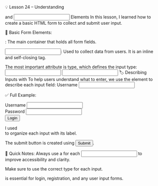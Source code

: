 💡 Lesson 24 – Understanding <form> and <input> Elements
In this lesson, I learned how to create a basic HTML form to collect and submit user input.

🧾 Basic Form Elements:
<form>: The main container that holds all form fields.

<input>: Used to collect data from users. It is an inline and self-closing tag.

The most important attribute is type, which defines the input type:
<input type="text">     <!-- For text input -->
<input type="password"> <!-- For password input -->
🏷️ Describing Inputs with <label>
To help users understand what to enter, we use the <label> element to describe each input field:
<label>Username</label>
<input type="text">

✅ Full Example:
<form>
  <div>
    <label>Username</label>
    <input type="text">
  </div>
  
  <div>
    <label>Password</label>
    <input type="password">
  </div>
  
  <input type="submit" value="Login">
</form>
I used <div> to organize each input with its label.

The submit button is created using <input type="submit">.

📌 Quick Notes:
Always use a <label> for each <input> to improve accessibility and clarity.

Make sure to use the correct type for each input.

<form> is essential for login, registration, and any user input forms.

